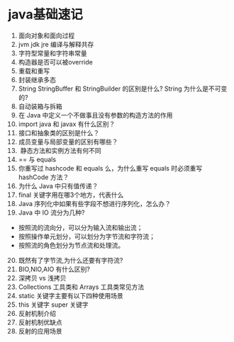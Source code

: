 # java基础速记
1. 面向对象和面向过程
2. jvm jdk jre 编译与解释共存
3. 字符型常量和字符串常量
4. 构造器是否可以被override
5. 重载和重写
6. 封装继承多态
7. String StringBuffer 和 StringBuilder 的区别是什么? String 为什么是不可变的?
8. 自动装箱与拆箱
9. 在 Java 中定义一个不做事且没有参数的构造方法的作用
10. import java 和 javax 有什么区别？
11. 接口和抽象类的区别是什么？
12. 成员变量与局部变量的区别有哪些？
13.  静态方法和实例方法有何不同
14. == 与 equals
15. 你重写过 hashcode 和 equals 么，为什么重写 equals 时必须重写 hashCode 方法？
16. 为什么 Java 中只有值传递？
17. final 关键字用在哪3个地方，代表什么
18. Java 序列化中如果有些字段不想进行序列化，怎么办？
19. Java 中 IO 流分为几种?
- 按照流的流向分，可以分为输入流和输出流；
- 按照操作单元划分，可以划分为字节流和字符流；
- 按照流的角色划分为节点流和处理流。
20. 既然有了字节流,为什么还要有字符流?
21. BIO,NIO,AIO 有什么区别?
22. 深拷贝 vs 浅拷贝
23. Collections 工具类和 Arrays 工具类常见方法
24. static 关键字主要有以下四种使用场景
25. this 关键字 super 关键字
26. 反射机制介绍
27. 反射机制优缺点
28. 反射的应用场景